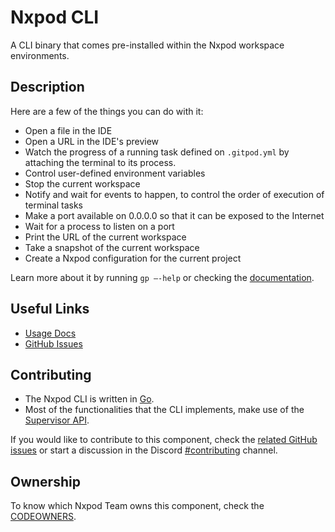 # Nxpod CLI

A CLI binary that comes pre-installed within the Nxpod workspace environments.

## Description

Here are a few of the things you can do with it:

- Open a file in the IDE
- Open a URL in the IDE's preview
- Watch the progress of a running task defined on `.gitpod.yml` by attaching the terminal to its process.
- Control user-defined environment variables
- Stop the current workspace
- Notify and wait for events to happen, to control the order of execution of terminal tasks
- Make a port available on 0.0.0.0 so that it can be exposed to the Internet
- Wait for a process to listen on a port
- Print the URL of the current workspace
- Take a snapshot of the current workspace
- Create a Nxpod configuration for the current project

Learn more about it by running `gp —-help` or checking the [documentation](https://www.gitpod.io/docs/command-line-interface/).

## Useful Links

- [Usage Docs](https://www.gitpod.io/docs/command-line-interface)
- [GitHub Issues](https://github.com/nxpkg/nxpod/labels/component%3A%20gp%20cli)

## Contributing

- The Nxpod CLI is written in [Go](https://go.dev/).
- Most of the functionalities that the CLI implements, make use of the [Supervisor API](https://github.com/nxpkg/nxpod/tree/main/components/supervisor-api).

If you would like to contribute to this component, check the [related GitHub issues](https://github.com/nxpkg/nxpod/labels/component%3A%20gp%20cli) or start a discussion in the Discord [#contributing](https://discord.com/channels/816244985187008514/885406100436951080) channel.

## Ownership

To know which Nxpod Team owns this component, check the [CODEOWNERS](https://github.com/nxpkg/nxpod/blob/main/.github/CODEOWNERS).

